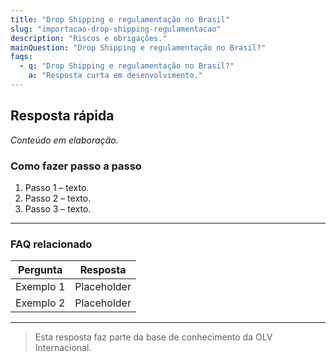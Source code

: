 ```yaml
---
title: "Drop Shipping e regulamentação no Brasil"
slug: "importacao-drop-shipping-regulamentacao"
description: "Riscos e obrigações."
mainQuestion: "Drop Shipping e regulamentação no Brasil?"
faqs:
  - q: "Drop Shipping e regulamentação no Brasil?"
    a: "Resposta curta em desenvolvimento."
---
```


## Resposta rápida

*Conteúdo em elaboração.*

### Como fazer passo a passo

1. Passo 1 – texto.
2. Passo 2 – texto.
3. Passo 3 – texto.

---

### FAQ relacionado

| Pergunta | Resposta |
| --- | --- |
| Exemplo 1 | Placeholder |
| Exemplo 2 | Placeholder |

---

> Esta resposta faz parte da base de conhecimento da OLV Internacional.
